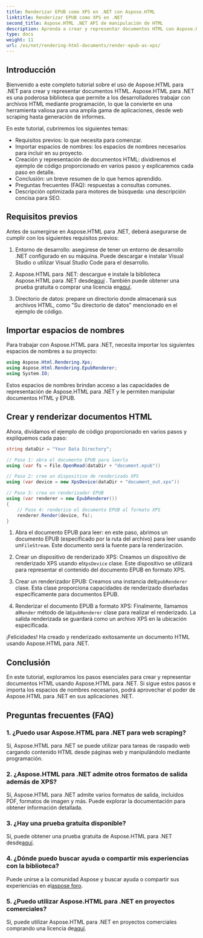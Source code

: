 ```yaml
---
title: Renderizar EPUB como XPS en .NET con Aspose.HTML
linktitle: Renderizar EPUB como XPS en .NET
second_title: Aspose.HTML .NET API de manipulación de HTML
description: Aprenda a crear y representar documentos HTML con Aspose.HTML para .NET en este completo tutorial. Sumérgete en el mundo de la manipulación HTML, el web scraping y más.
type: docs
weight: 11
url: /es/net/rendering-html-documents/render-epub-as-xps/
---
```


## Introducción

Bienvenido a este completo tutorial sobre el uso de Aspose.HTML para .NET para crear y representar documentos HTML. Aspose.HTML para .NET es una poderosa biblioteca que permite a los desarrolladores trabajar con archivos HTML mediante programación, lo que la convierte en una herramienta valiosa para una amplia gama de aplicaciones, desde web scraping hasta generación de informes.

En este tutorial, cubriremos los siguientes temas:
- Requisitos previos: lo que necesita para comenzar.
- Importar espacios de nombres: los espacios de nombres necesarios para incluir en su proyecto.
- Creación y representación de documentos HTML: dividiremos el ejemplo de código proporcionado en varios pasos y explicaremos cada paso en detalle.
- Conclusión: un breve resumen de lo que hemos aprendido.
- Preguntas frecuentes (FAQ): respuestas a consultas comunes.
- Descripción optimizada para motores de búsqueda: una descripción concisa para SEO.

## Requisitos previos

Antes de sumergirse en Aspose.HTML para .NET, deberá asegurarse de cumplir con los siguientes requisitos previos:

1. Entorno de desarrollo: asegúrese de tener un entorno de desarrollo .NET configurado en su máquina. Puede descargar e instalar Visual Studio o utilizar Visual Studio Code para el desarrollo.

2.  Aspose.HTML para .NET: descargue e instale la biblioteca Aspose.HTML para .NET desde[aquí](https://releases.aspose.com/html/net/) . También puede obtener una prueba gratuita o comprar una licencia en[aquí](https://purchase.aspose.com/buy).

3. Directorio de datos: prepare un directorio donde almacenará sus archivos HTML, como "Su directorio de datos" mencionado en el ejemplo de código.

## Importar espacios de nombres

Para trabajar con Aspose.HTML para .NET, necesita importar los siguientes espacios de nombres a su proyecto:

```csharp
using Aspose.Html.Rendering.Xps;
using Aspose.Html.Rendering.EpubRenderer;
using System.IO;
```

Estos espacios de nombres brindan acceso a las capacidades de representación de Aspose.HTML para .NET y le permiten manipular documentos HTML y EPUB.

## Crear y renderizar documentos HTML

Ahora, dividamos el ejemplo de código proporcionado en varios pasos y expliquemos cada paso:

```csharp
string dataDir = "Your Data Directory";

// Paso 1: abra el documento EPUB para leerlo
using (var fs = File.OpenRead(dataDir + "document.epub"))

// Paso 2: cree un dispositivo de renderizado XPS
using (var device = new XpsDevice(dataDir + "document_out.xps"))

// Paso 3: crea un renderizador EPUB
using (var renderer = new EpubRenderer())
{
    // Paso 4: renderice el documento EPUB al formato XPS
    renderer.Render(device, fs);
}
```

1.  Abra el documento EPUB para leer: en este paso, abrimos un documento EPUB (especificado por la ruta del archivo) para leer usando un`FileStream`. Este documento será la fuente para la renderización.

2.  Crear un dispositivo de renderizado XPS: Creamos un dispositivo de renderizado XPS usando el`XpsDevice` clase. Este dispositivo se utilizará para representar el contenido del documento EPUB en formato XPS.

3.  Crear un renderizador EPUB: Creamos una instancia del`EpubRenderer` clase. Esta clase proporciona capacidades de renderizado diseñadas específicamente para documentos EPUB.

4.  Renderizar el documento EPUB a formato XPS: Finalmente, llamamos al`Render` método de la`EpubRenderer` clase para realizar el renderizado. La salida renderizada se guardará como un archivo XPS en la ubicación especificada.

¡Felicidades! Ha creado y renderizado exitosamente un documento HTML usando Aspose.HTML para .NET.

## Conclusión

En este tutorial, exploramos los pasos esenciales para crear y representar documentos HTML usando Aspose.HTML para .NET. Si sigue estos pasos e importa los espacios de nombres necesarios, podrá aprovechar el poder de Aspose.HTML para .NET en sus aplicaciones .NET.

## Preguntas frecuentes (FAQ)

### 1. ¿Puedo usar Aspose.HTML para .NET para web scraping?

Sí, Aspose.HTML para .NET se puede utilizar para tareas de raspado web cargando contenido HTML desde páginas web y manipulándolo mediante programación.

### 2. ¿Aspose.HTML para .NET admite otros formatos de salida además de XPS?

Sí, Aspose.HTML para .NET admite varios formatos de salida, incluidos PDF, formatos de imagen y más. Puede explorar la documentación para obtener información detallada.

### 3. ¿Hay una prueba gratuita disponible?

 Sí, puede obtener una prueba gratuita de Aspose.HTML para .NET desde[aquí](https://releases.aspose.com/).

### 4. ¿Dónde puedo buscar ayuda o compartir mis experiencias con la biblioteca?

Puede unirse a la comunidad Aspose y buscar ayuda o compartir sus experiencias en el[aspose foro](https://forum.aspose.com/).

### 5. ¿Puedo utilizar Aspose.HTML para .NET en proyectos comerciales?

 Sí, puede utilizar Aspose.HTML para .NET en proyectos comerciales comprando una licencia de[aquí](https://purchase.aspose.com/buy).

